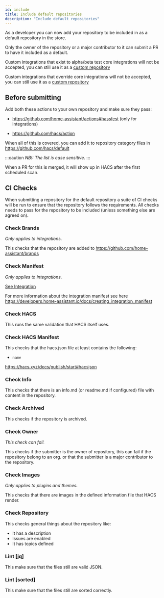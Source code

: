 ```yaml
---
id: include
title: Include default repositories
description: "Include default repositories"
---
```


As a developer you can now add your repository to be included in as a default repository in the store.

Only the owner of the repository or a major contributor to it can submit a PR to have it included as a default.

Custom integrations that exist to alpha/beta test core integrations will not be accepted, you can still use it as a [custom repository](/docs/faq/custom_repositories)

Custom integrations that override core integrations will not be accepted, you can still use it as a [custom repository](/docs/faq/custom_repositories)

## Before submitting

Add both these actions to your own repository and make sure they pass:

- https://github.com/home-assistant/actions#hassfest (only for integrations)

- https://github.com/hacs/action

When all of this is covered, you can add it to repository category files in https://github.com/hacs/default

:::caution
_NB!: The list is case sensitive._
:::

When a PR for this is merged, it will show up in HACS after the first scheduled scan.

## CI Checks

When submitting a repository for the default repository a suite of CI checks will be run to ensure that the repository follows the requirements.
All checks needs to pass for the repository to be included (unless something else are agreed on).


### Check Brands

_Only applies to integrations._

This checks that the repository are added to https://github.com/home-assistant/brands

### Check Manifest

_Only applies to integrations._

[See Integration](integration.md#manifestjson)

For more information about the integration manifest see here https://developers.home-assistant.io/docs/creating_integration_manifest

### Check HACS

This runs the same validation that HACS itself uses.

### Check HACS Manifest

This checks that the hacs.json file at least contains the following:

- `name`

https://hacs.xyz/docs/publish/start#hacsjson

### Check Info

This checks that there is an info.md (or readme.md if configured) file with content in the repository.

### Check Archived

This checks if the repository is archived.

### Check Owner

_This check can fail._

This checks if the submitter is the owner of repository, this can fail if the repository belong to an org. or that the submitter is a major contributor to the repository.

### Check Images

_Only applies to plugins and themes._

This checks that there are images in the defined information file that HACS render.

### Check Repository

This checks general things about the repository like:

- It has a description
- Issues are enabled
- It has topics defined

### Lint [jq]

This make sure that the files still are valid JSON.

### Lint [sorted]

This make sure that the files still are sorted correctly.
